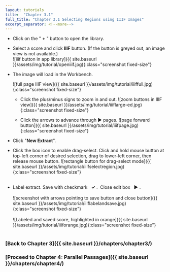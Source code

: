 ```yaml
---
layout: tutorials
title:  "Chapter 3.1"
full_title: "Chapter 3.1 Selecting Regions using IIIF Images"
excerpt_separator: <!--more-->
---
```

* Click on the " __+__ " button to open the library.

* Select a score and click __IIIF__ button. (If the button is greyed out, an image view is not available.)<br>![iiif button in app library]({{ site.baseurl }}/assets/img/tutorial/openiiif.jpg){:class="screenshot fixed-size"}

* The image will load in the Workbench.

    ![full page IIIF view]({{ site.baseurl }}/assets/img/tutorial/iiiffull.jpg){:class="screenshot fixed-size"}
    - Click the plus/minus signs to zoom in and out.
    ![zoom buttons in IIIF view]({{ site.baseurl }}/assets/img/tutorial/iiiflarge-ed.jpg){:class="screenshot fixed-size"}

    - Click the arrows to advance through __►__ pages.
     ![page forward button]({{ site.baseurl }}/assets/img/tutorial/iiifpage.jpg){:class="screenshot fixed-size"}

* Click "__New Extract__".

* Click the box icon to enable drag-select. Click and hold mouse button at top-left corner of desired selection, drag to lower-left corner, then release mouse button.
     ![rectangle button for drag-select mode]({{ site.baseurl }}/assets/img/tutorial/iiifselectregion.jpg){:class="screenshot fixed-size"}
<br><br>
* Label extract. Save with checkmark &nbsp; __✓__ . &nbsp;Close edit box &nbsp; __►__ . <br><br>
    ![screenshot with arrows pointing to save button and close button]({{ site.baseurl }}/assets/img/tutorial/iiiflabelandsave.jpg){:class="screenshot fixed-size"}
<br><br>
    ![Labeled and saved score, highlighted in orange]({{ site.baseurl }}/assets/img/tutorial/iiiforange.jpg){:class="screenshot fixed-size"}
<br><br>

### __[Back to Chapter 3]({{ site.baseurl }}/chapters/chapter3/)__

### __[Proceed to Chapter 4: Parallel Passages]({{ site.baseurl }}/chapters/chapter4/)__
